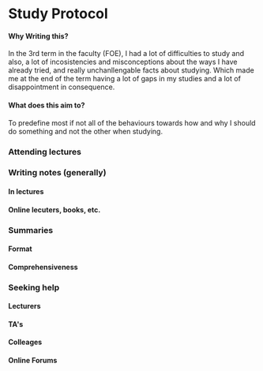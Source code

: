 # Study Protocol

#### Why Writing this?
In the 3rd term in the faculty (FOE), I had a lot of difficulties to study and also, a lot of incosistencies and misconceptions about the ways I have already tried, and really unchanllengable facts about studying.
Which made me at the end of the term having a lot of gaps in my studies and a lot of disappointment in consequence.

#### What does this aim to?
To predefine most if not all of the behaviours towards how and why I should do something and not the other when studying.

### Attending lectures

### Writing notes (generally)

#### In lectures

#### Online lecuters, books, etc.

### Summaries

#### Format

#### Comprehensiveness

### Seeking help

#### Lecturers

#### TA's

#### Colleages

#### Online Forums



